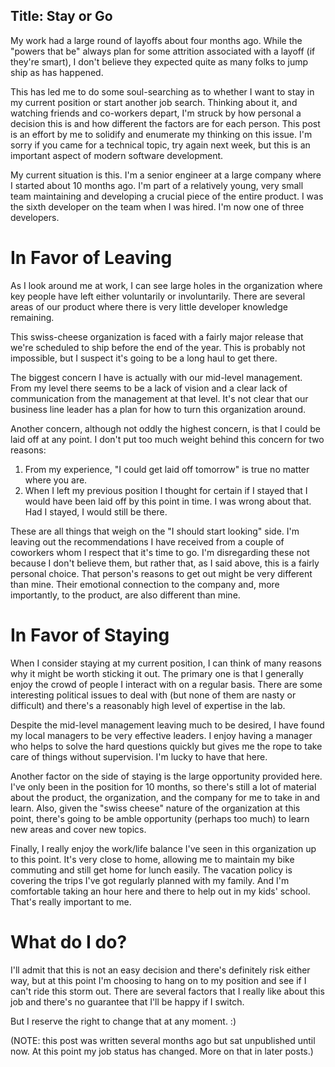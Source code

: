 Title: Stay or Go
----------------------

My work had a large round of layoffs about four months ago. While the "powers that be" always plan for some attrition associated with a layoff (if they're smart), I don't believe they expected quite as many folks to jump ship as has happened.

This has led me to do some soul-searching as to whether I want to stay in my current position or start another job search. Thinking about it, and watching friends and co-workers depart, I'm struck by how personal a decision this is and how different the factors are for each person. This post is an effort by me to solidify and enumerate my thinking on this issue. I'm sorry if you came for a technical topic, try again next week, but this is an important aspect of modern software development.

My current situation is this. I'm a senior engineer at a large company where I started about 10 months ago. I'm part of a relatively young, very small team maintaining and developing a crucial piece of the entire product. I was the sixth developer on the team when I was hired. I'm now one of three developers.

# In Favor of Leaving

As I look around me at work, I can see large holes in the organization where key people have left either voluntarily or involuntarily. There are several areas of our product where there is very little developer knowledge remaining.

This swiss-cheese organization is faced with a fairly major release that we're scheduled to ship before the end of the year. This is probably not impossible, but I suspect it's going to be a long haul to get there.

The biggest concern I have is actually with our mid-level management. From my level there seems to be a lack of vision and a clear lack of communication from the management at that level. It's not clear that our business line leader has a plan for how to turn this organization around.

Another concern, although not oddly the highest concern, is that I could be laid off at any point. I don't put too much weight behind this concern for two reasons:
<ol>
 	<li>From my experience, "I could get laid off tomorrow" is true no matter where you are.</li>
 	<li>When I left my previous position I thought for certain if I stayed that I would have been laid off by this point in time. I was wrong about that. Had I stayed, I would still be there.</li>
</ol>
These are all things that weigh on the "I should start looking" side. I'm leaving out the recommendations I have received from a couple of coworkers whom I respect that it's time to go. I'm disregarding these not because I don't believe them, but rather that, as I said above, this is a fairly personal choice. That person's reasons to get out might be very different than mine.  Their emotional connection to the company and, more importantly, to the product, are also different than mine.

# In Favor of Staying

When I consider staying at my current position, I can think of many reasons why it might be worth sticking it out. The primary one is that I generally enjoy the crowd of people I interact with on a regular basis. There are some interesting political issues to deal with (but none of them are nasty or difficult) and there's a reasonably high level of expertise in the lab.

Despite the mid-level management leaving much to be desired, I have found my local managers to be very effective leaders. I enjoy having a manager who helps to solve the hard questions quickly but gives me the rope to take care of things without supervision. I'm lucky to have that here.

Another factor on the side of staying is the large opportunity provided here. I've only been in the position for 10 months, so there's still a lot of material about the product, the organization, and the company for me to take in and learn. Also, given the "swiss cheese" nature of the organization at this point, there's going to be amble opportunity (perhaps too much) to learn new areas and cover new topics.

Finally, I really enjoy the work/life balance I've seen in this organization up to this point. It's very close to home, allowing me to maintain my bike commuting and still get home for lunch easily. The vacation policy is covering the trips I've got regularly planned with my family. And I'm comfortable taking an hour here and there to help out in my kids' school. That's really important to me.

# What do I do?

I'll admit that this is not an easy decision and there's definitely risk either way, but at this point I'm choosing to hang on to my position and see if I can't ride this storm out. There are several factors that I really like about this job and there's no guarantee that I'll be happy if I switch.

But I reserve the right to change that at any moment. :)

(NOTE: this post was written several months ago but sat unpublished until now. At this point my job status has changed. More on that in later posts.)

